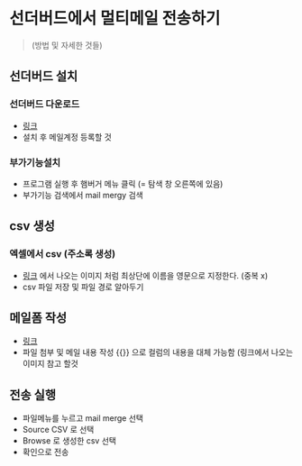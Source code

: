 # 선더버드에서 멀티메일 전송하기

> (방법 및 자세한 것들)

## 선더버드 설치

### 선더버드 다운로드

- [링크](https://www.thunderbird.net/ko/)
- 설치 후 메일계정 등록할 것

### 부가기능설치

- 프로그램 실행 후 햄버거 메뉴 클릭 (= 탐색 창 오른쪽에 있음)
- 부가기능 검색에서 mail mergy 검색

## csv 생성

### 엑셀에서 csv (주소록 생성)

- [링크](https://www.hongkiat.com/blog/mass-mail-thunderbird/) 에서 나오는 이미지 처럼 최상단에 이름을 영문으로 지정한다. (중복 x)
- csv 파일 저장 및 파일 경로 알아두기

## 메일폼 작성

- [링크](https://www.hongkiat.com/blog/mass-mail-thunderbird/)
- 파일 첨부 및 메일 내용 작성 {{}} 으로 컬럼의 내용을 대체 가능함 (링크에서 나오는 이미지 참고 할것

## 전송 실행

- 파일메뉴를 누르고 mail merge 선택
- Source CSV 로 선택
- Browse 로 생성한 csv 선택
- 확인으로 전송
